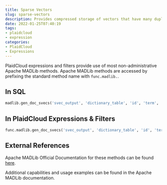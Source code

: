 ```yaml
---
title: Sparse Vectors
slug: sparse-vectors
description: Provides compressed storage of vectors that have many duplicate elements
date: 2022-01-25T07:40:19
tags:
- plaidcloud
- expression
categories:
- PlaidCloud
- Expressions
---
```



PlaidCloud expressions and filters provide use of most non-administrative Apache MADLib methods. Apache MADLib methods are accessed by prefixing the standard method name with `func.madlib.`.



## In SQL



```sql
madlib.gen_doc_svecs('svec_output', 'dictionary_table', 'id', 'term', 'documents_table', 'id', 'term', 'count');
```


## In PlaidCloud Expressions & Filters



```python
func.madlib.gen_doc_svecs('svec_output', 'dictionary_table', 'id', 'term', 'documents_table', 'id', 'term', 'count')
```


## External References


Apache MADLib Official Documentation for these methods can be found [here](https://madlib.apache.org/docs/latest/group__grp__svec.html).



Additional capabilities and usage examples can be found in the Apache MADLib documentation.

